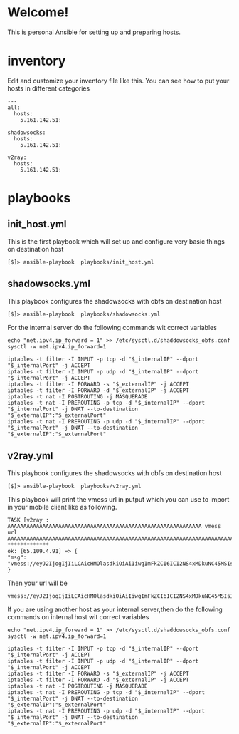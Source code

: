 # Welcome!

This is personal Ansible for setting up and preparing hosts.

# inventory
Edit and customize your inventory file like this. You can see how to put your hosts in different categories 

    ---
    all:
      hosts:
        5.161.142.51:
    
    shadowsocks:
      hosts:
        5.161.142.51:

    v2ray:
      hosts:
        5.161.142.51:
# playbooks

## init_host.yml
This is the first playbook which will set up and configure very basic things on destination host

	[$]> ansible-playbook  playbooks/init_host.yml


## shadowsocks.yml

This playbook configures the shadowsocks with obfs on destination host

    [$]> ansible-playbook  playbooks/shadowsocks.yml

For the internal server do the following commands wit correct variables

    echo "net.ipv4.ip_forward = 1" >> /etc/sysctl.d/shaddowsocks_obfs.conf
	sysctl -w net.ipv4.ip_forward=1
	
	iptables -t filter -I INPUT -p tcp -d "$_internalIP" --dport "$_internalPort" -j ACCEPT
	iptables -t filter -I INPUT -p udp -d "$_internalIP" --dport "$_internalPort" -j ACCEPT
	iptables -t filter -I FORWARD -s "$_externalIP" -j ACCEPT
	iptables -t filter -I FORWARD -d "$_externalIP" -j ACCEPT
    iptables -t nat -I POSTROUTING -j MASQUERADE
	iptables -t nat -I PREROUTING -p tcp -d "$_internalIP" --dport "$_internalPort" -j DNAT --to-destination "$_externalIP":"$_externalPort"
	iptables -t nat -I PREROUTING -p udp -d "$_internalIP" --dport "$_internalPort" -j DNAT --to-destination "$_externalIP":"$_externalPort"

## v2ray.yml

This playbook configures the shadowsocks with obfs on destination host

    [$]> ansible-playbook  playbooks/v2ray.yml

This playbook will print the vmess url in putput which you can use to import 
in your mobile client like as following.

    TASK [v2ray : AAAAAAAAAAAAAAAAAAAAAAAAAAAAAAAAAAAAAAAAAAAAAAAAAAAAAAAAAAAAA vmess url AAAAAAAAAAAAAAAAAAAAAAAAAAAAAAAAAAAAAAAAAAAAAAAAAAAAAAAAAAAAAAAAAAAAAAAA] *************
    ok: [65.109.4.91] => {
    "msg": "vmess://eyJ2IjogIjIiLCAicHMOlasdkiOiAiIiwgImFkZCI6ICI2NS4xMDkuNC45MSIsICJwb3J0IjogIjEwMDgxIiwgImlkIjogImM2M2RmMWM0LTljMjEtNTJlNy1hMTBmLTc2ZmM1YmI4NTJiMyIsICJhaWQiOiAiNjQiLCAibmV0IjogInRjcCIsICJ0eXBlIjogIm5vbmUiLCAiaG9zdCI6ICIiLCAicGF0aCI6ICIvIiwgInRscyI6ICJub25lIn0=\n"
    }

Then your url will be 

    vmess://eyJ2IjogIjIiLCAicHMOlasdkiOiAiIiwgImFkZCI6ICI2NS4xMDkuNC45MSIsICJwb3J0IjogIjEwMDgxIiwgImlkIjogImM2M2RmMWM0LTljMjEtNTJlNy1hMTBmLTc2ZmM1YmI4NTJiMyIsICJhaWQiOiAiNjQiLCAibmV0IjogInRjcCIsICJ0eXBlIjogIm5vbmUiLCAiaG9zdCI6ICIiLCAicGF0aCI6ICIvIiwgInRscyI6ICJub25lIn0=

If you are using another host as your internal server,then do the following commands on internal host wit correct variables

    echo "net.ipv4.ip_forward = 1" >> /etc/sysctl.d/shaddowsocks_obfs.conf
	sysctl -w net.ipv4.ip_forward=1
	
	iptables -t filter -I INPUT -p tcp -d "$_internalIP" --dport "$_internalPort" -j ACCEPT
	iptables -t filter -I INPUT -p udp -d "$_internalIP" --dport "$_internalPort" -j ACCEPT
	iptables -t filter -I FORWARD -s "$_externalIP" -j ACCEPT
	iptables -t filter -I FORWARD -d "$_externalIP" -j ACCEPT
    iptables -t nat -I POSTROUTING -j MASQUERADE
	iptables -t nat -I PREROUTING -p tcp -d "$_internalIP" --dport "$_internalPort" -j DNAT --to-destination "$_externalIP":"$_externalPort"
	iptables -t nat -I PREROUTING -p udp -d "$_internalIP" --dport "$_internalPort" -j DNAT --to-destination "$_externalIP":"$_externalPort"

